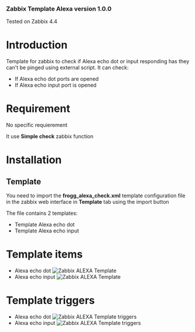 ### Zabbix Template Alexa version 1.0.0

Tested on Zabbix 4.4

# Introduction
Template for zabbix to check if Alexa echo dot or input responding has they can't be pinged using external script.
It can check:
* If Alexa echo dot ports are opened 
* If Alexa echo input port is opened  

# Requirement
No specific requierement

It use **Simple check** zabbix function

# Installation

## Template
You need to import the **frogg_alexa_check.xml** template configuration file in the zabbix web interface in **Template** tab using the import button

The file contains 2 templates:
* Template Alexa echo dot
* Template Alexa echo input

# Template items
* Alexa echo dot
![Zabbix ALEXA Template](https://tool.frogg.fr/upload/github/zabbix-alexa/items-dot.png)
* Alexa echo input
![Zabbix ALEXA Template](https://tool.frogg.fr/upload/github/zabbix-alexa/items-input.png)
# Template triggers
* Alexa echo dot
![Zabbix ALEXA Template triggers](https://tool.frogg.fr/upload/github/zabbix-alexa/triggers-dot.png)
* Alexa echo input
![Zabbix ALEXA Template triggers](https://tool.frogg.fr/upload/github/zabbix-alexa/triggers-input.png)

